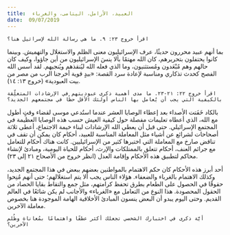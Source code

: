 ```yaml
---
title:  العبيد، الأرامل، اليتامى، والغرباء
date:  09/07/2019
---
```


`اقرأ خروج ٢٣: ٩. ما هي رسالة الله لإسرائيل هنا؟`

بما أنهم عبيد محررون حديثًا، عرف الإسرائيليون معنى الظلم والاستغلال والتهميش. وبينما كانوا يحتفلون بتحريرهم، كان الله مهتمًا بألا ينسَ الإسرائيليون من أين جاؤوا، وكيف كان حالهم وهم مُبْعَدون ومُستثنيون، وما الذي فعله الله ليُنقذهم ويُنجيهم. لقد أسس الله الفصح كحدث تذكاري ومناسبة لإعادة سرد القصة: «بيدٍ قوية أخرجنا الرب من مصر من بيت العبودية» (خروج ١٣: ١٤).

`اقرأ خروج ٢٢: ٢١-٢٣. ما مدى أهمية ذكرى عبوديتهم في الإرشادات المتعلِّقة بالكيفية التي يجب أن يُعامل بها الناس أولئك الأقل حظًا في مجتمعهم الجديد؟`

بالكاد خَفَتت الأصداء بعد إعطاء الوصايا العشر عندما استُدعي موسى لقضاء وقتٍ أطول مع الله، الذي أعطاه تعليمات مفصلة حول كيفية العيش حسب هذه الوصايا العظيمة في المجتمع الإسرائيلي. حتى قبل أن يعطي الله الإرشادات لبناء خيمة الاجتماع، أعطى ثلاثة أصحاحات لشرائع عن أشياء مثل المعاملة المناسبة للعبيد، أحكام كان يمكن أن تقف في تناقض صارخ مع المعاملة التي اختبرها كثير من الإسرائيليين. كانت هناك أحكام للتعامل مع جرائم العنف، أحكام تتعلق بالممتلكات والإرث، أحكام للحياة اليومية، ومبادئ لإنشاء محاكم لتطبيق هذه الأحكام وإقامة العدل (انظر خروج من الأصحاح ٢١ إلى ٢٣).

أحد أبرز هذه الأحكام كان حكم الاهتمام بالمواطنين بعضهم ببعض في هذا المجتمع الجديد، وكذلك الاهتمام بالغرباء والضعفاء. هؤلاء الناس يجب ألا يتم استغلالهم؛ حتى أنهم مُنِحوا حقوقًا في الحصول على الطعام بطرق تحفظ كرامتهم، مثل جمع والتقاط بقايا الحصاد من الحقول المحصودة. هذا النوع من التعامل مع «الغرباء» والأجانب لم يكن شائعًا في العالم القديم. وحتى اليوم يبدو أن البعض ينسون المبادئ الأخلاقية الهامة الموجودة هنا بخصوص معاملة الآخرين.

`أيَّة ذكرى في اختبارك الشخصي تجعلك أكثر عطفًا واهتمامًا بمُعاناة وظُلم الآخرين؟`